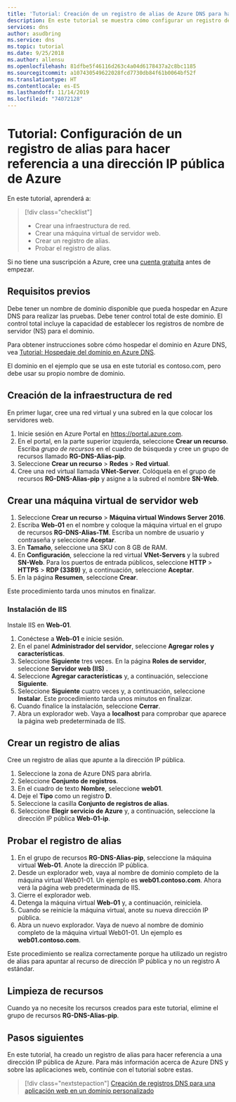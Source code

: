 ```yaml
---
title: 'Tutorial: Creación de un registro de alias de Azure DNS para hacer referencia a una dirección IP pública de Azure'
description: En este tutorial se muestra cómo configurar un registro de alias de Azure DNS para hacer referencia a una dirección IP pública de Azure.
services: dns
author: asudbring
ms.service: dns
ms.topic: tutorial
ms.date: 9/25/2018
ms.author: allensu
ms.openlocfilehash: 81dfbe5f46116d263c4a04d6178437a2c8bc1185
ms.sourcegitcommit: a107430549622028fcd7730db84f61b0064bf52f
ms.translationtype: HT
ms.contentlocale: es-ES
ms.lasthandoff: 11/14/2019
ms.locfileid: "74072128"
---
```

# <a name="tutorial-configure-an-alias-record-to-refer-to-an-azure-public-ip-address"></a>Tutorial: Configuración de un registro de alias para hacer referencia a una dirección IP pública de Azure 

En este tutorial, aprenderá a:

> [!div class="checklist"]
> * Crear una infraestructura de red.
> * Crear una máquina virtual de servidor web.
> * Crear un registro de alias.
> * Probar el registro de alias.


Si no tiene una suscripción a Azure, cree una [cuenta gratuita](https://azure.microsoft.com/free/?WT.mc_id=A261C142F) antes de empezar.

## <a name="prerequisites"></a>Requisitos previos
Debe tener un nombre de dominio disponible que pueda hospedar en Azure DNS para realizar las pruebas. Debe tener control total de este dominio. El control total incluye la capacidad de establecer los registros de nombre de servidor (NS) para el dominio.

Para obtener instrucciones sobre cómo hospedar el dominio en Azure DNS, vea [Tutorial: Hospedaje del dominio en Azure DNS](dns-delegate-domain-azure-dns.md).

El dominio en el ejemplo que se usa en este tutorial es contoso.com, pero debe usar su propio nombre de dominio.

## <a name="create-the-network-infrastructure"></a>Creación de la infraestructura de red
En primer lugar, cree una red virtual y una subred en la que colocar los servidores web.
1. Inicie sesión en Azure Portal en https://portal.azure.com.
2. En el portal, en la parte superior izquierda, seleccione **Crear un recurso**. Escriba *grupo de recursos* en el cuadro de búsqueda y cree un grupo de recursos llamado **RG-DNS-Alias-pip**.
3. Seleccione **Crear un recurso** > **Redes** > **Red virtual**.
4. Cree una red virtual llamada **VNet-Server**. Colóquela en el grupo de recursos **RG-DNS-Alias-pip** y asigne a la subred el nombre **SN-Web**.

## <a name="create-a-web-server-virtual-machine"></a>Crear una máquina virtual de servidor web
1. Seleccione **Crear un recurso** > **Máquina virtual Windows Server 2016**.
2. Escriba **Web-01** en el nombre y coloque la máquina virtual en el grupo de recursos **RG-DNS-Alias-TM**. Escriba un nombre de usuario y contraseña y seleccione **Aceptar**.
3. En **Tamaño**, seleccione una SKU con 8 GB de RAM.
4. En **Configuración**, seleccione la red virtual **VNet-Servers** y la subred **SN-Web**. Para los puertos de entrada públicos, seleccione **HTTP** > **HTTPS** > **RDP (3389)** y, a continuación, seleccione **Aceptar**.
5. En la página **Resumen**, seleccione **Crear**.

Este procedimiento tarda unos minutos en finalizar.

### <a name="install-iis"></a>Instalación de IIS

Instale IIS en **Web-01**.

1. Conéctese a **Web-01** e inicie sesión.
2. En el panel **Administrador del servidor**, seleccione **Agregar roles y características**.
3. Seleccione **Siguiente** tres veces. En la página **Roles de servidor**, seleccione **Servidor web (IIS)** .
4. Seleccione **Agregar características** y, a continuación, seleccione **Siguiente**.
5. Seleccione **Siguiente** cuatro veces y, a continuación, seleccione **Instalar**. Este procedimiento tarda unos minutos en finalizar.
6. Cuando finalice la instalación, seleccione **Cerrar**.
7. Abra un explorador web. Vaya a **localhost** para comprobar que aparece la página web predeterminada de IIS.

## <a name="create-an-alias-record"></a>Crear un registro de alias

Cree un registro de alias que apunte a la dirección IP pública.

1. Seleccione la zona de Azure DNS para abrirla.
2. Seleccione **Conjunto de registros**.
3. En el cuadro de texto **Nombre**, seleccione **web01**.
4. Deje el **Tipo** como un registro **D**.
5. Seleccione la casilla **Conjunto de registros de alias**.
6. Seleccione **Elegir servicio de Azure** y, a continuación, seleccione la dirección IP pública **Web-01-ip**.

## <a name="test-the-alias-record"></a>Probar el registro de alias

1. En el grupo de recursos **RG-DNS-Alias-pip**, seleccione la máquina virtual **Web-01**. Anote la dirección IP pública.
1. Desde un explorador web, vaya al nombre de dominio completo de la máquina virtual Web01-01. Un ejemplo es **web01.contoso.com**. Ahora verá la página web predeterminada de IIS.
2. Cierre el explorador web.
3. Detenga la máquina virtual **Web-01** y, a continuación, reiníciela.
4. Cuando se reinicie la máquina virtual, anote su nueva dirección IP pública.
5. Abra un nuevo explorador. Vaya de nuevo al nombre de dominio completo de la máquina virtual Web01-01. Un ejemplo es **web01.contoso.com**.

Este procedimiento se realiza correctamente porque ha utilizado un registro de alias para apuntar al recurso de dirección IP pública y no un registro A estándar.

## <a name="clean-up-resources"></a>Limpieza de recursos

Cuando ya no necesite los recursos creados para este tutorial, elimine el grupo de recursos **RG-DNS-Alias-pip**.


## <a name="next-steps"></a>Pasos siguientes

En este tutorial, ha creado un registro de alias para hacer referencia a una dirección IP pública de Azure. Para más información acerca de Azure DNS y sobre las aplicaciones web, continúe con el tutorial sobre estas.

> [!div class="nextstepaction"]
> [Creación de registros DNS para una aplicación web en un dominio personalizado](./dns-web-sites-custom-domain.md)
